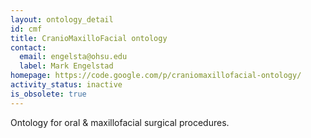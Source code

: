 ```yaml
---
layout: ontology_detail
id: cmf
title: CranioMaxilloFacial ontology
contact:
  email: engelsta@ohsu.edu
  label: Mark Engelstad
homepage: https://code.google.com/p/craniomaxillofacial-ontology/
activity_status: inactive
is_obsolete: true
---
```


Ontology for oral & maxillofacial surgical procedures.
